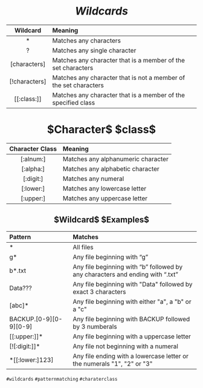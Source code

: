 # $$Wildcards$$

| Wildcard | Meaning |
| :---: | :--- |
| * |  Matches any characters |
| ? | Matches any single character |
| [characters] | Matches any character that is a member of the set characters |
| [!characters] | Matches any character that is not a member of the set characters |
| [[:class:]] | Matches any character that is a member of the specified class |

<h1 align=center> $Character$ $class$ </h1>

| Character Class | Meaning |
| :---: | :--- |
| [:alnum:] | Matches any alphanumeric character |
| [:alpha:] | Matches any alphabetic character |
| [:digit:] | Matches any numeral |
| [:lower:] | Matches any lowercase letter |
| [:upper:] | Matches any uppercase letter |

<h2 align=center> $Wildcard$ $Examples$ </h2>

| Pattern | Matches |
| :--- | :--- |
| * | All files |
| g* | Any file beginning with “g” |
| b*.txt | Any file beginning with “b” followed by  any characters and ending with “.txt” | 
| Data??? | Any file beginning with "Data" followed by exact 3 characters |
| [abc]* | Any file beginning with either "a", a "b" or a "c" |
| BACKUP.[0-9][0-9][0-9] | Any file beginning with BACKUP followed by 3 numberals |
| [[:upper:]]* | Any file beginning with a uppercase letter |
| [![:digit:]]* | Any file not beginning with a numeral |
| \*[[:lower:]123] | Any file ending with a lowercase letter or the numerals "1", "2" or "3" |

`#wildcards` `#patternmatching` `#charaterclass`

[^1]: 20221112190400
